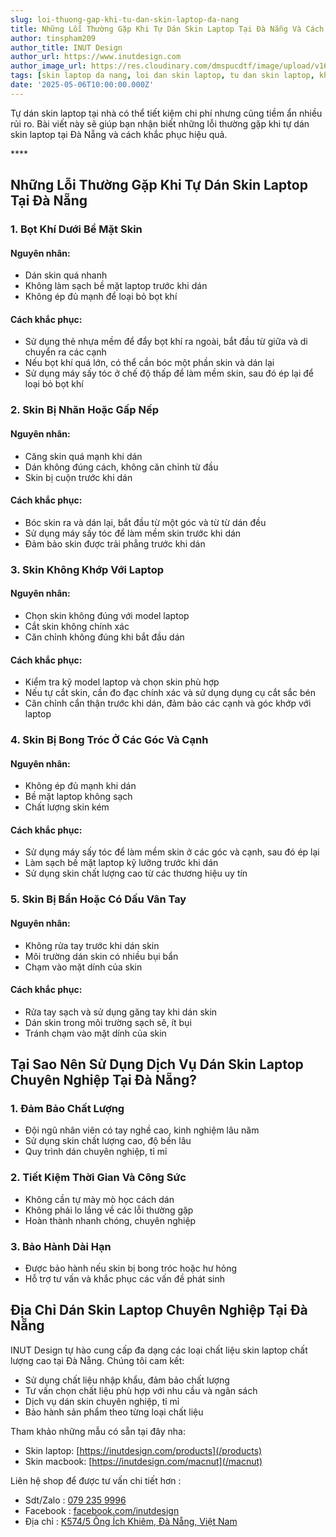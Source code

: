 ```yaml
---
slug: loi-thuong-gap-khi-tu-dan-skin-laptop-da-nang
title: Những Lỗi Thường Gặp Khi Tự Dán Skin Laptop Tại Đà Nẵng Và Cách Khắc Phục
author: tinspham209
author_title: INUT Design
author_url: https://www.inutdesign.com
author_image_url: https://res.cloudinary.com/dmspucdtf/image/upload/v1663647671/inut/292635797_197003529328579_4330060878795101093_n_bjzhby.jpg
tags: [skin laptop da nang, loi dan skin laptop, tu dan skin laptop, khac phuc loi dan skin]
date: '2025-05-06T10:00:00.000Z'
---
```


Tự dán skin laptop tại nhà có thể tiết kiệm chi phí nhưng cũng tiềm ẩn nhiều rủi ro. Bài viết này sẽ giúp bạn nhận biết những lỗi thường gặp khi tự dán skin laptop tại Đà Nẵng và cách khắc phục hiệu quả.

<!-- truncate-->****

<!-- ## Table of contents -->

## Những Lỗi Thường Gặp Khi Tự Dán Skin Laptop Tại Đà Nẵng

### 1. Bọt Khí Dưới Bề Mặt Skin

#### Nguyên nhân:
- Dán skin quá nhanh
- Không làm sạch bề mặt laptop trước khi dán
- Không ép đủ mạnh để loại bỏ bọt khí

#### Cách khắc phục:
- Sử dụng thẻ nhựa mềm để đẩy bọt khí ra ngoài, bắt đầu từ giữa và di chuyển ra các cạnh
- Nếu bọt khí quá lớn, có thể cần bóc một phần skin và dán lại
- Sử dụng máy sấy tóc ở chế độ thấp để làm mềm skin, sau đó ép lại để loại bỏ bọt khí

### 2. Skin Bị Nhăn Hoặc Gấp Nếp

#### Nguyên nhân:
- Căng skin quá mạnh khi dán
- Dán không đúng cách, không căn chỉnh từ đầu
- Skin bị cuộn trước khi dán

#### Cách khắc phục:
- Bóc skin ra và dán lại, bắt đầu từ một góc và từ từ dán đều
- Sử dụng máy sấy tóc để làm mềm skin trước khi dán
- Đảm bảo skin được trải phẳng trước khi dán

### 3. Skin Không Khớp Với Laptop

#### Nguyên nhân:
- Chọn skin không đúng với model laptop
- Cắt skin không chính xác
- Căn chỉnh không đúng khi bắt đầu dán

#### Cách khắc phục:
- Kiểm tra kỹ model laptop và chọn skin phù hợp
- Nếu tự cắt skin, cần đo đạc chính xác và sử dụng dụng cụ cắt sắc bén
- Căn chỉnh cẩn thận trước khi dán, đảm bảo các cạnh và góc khớp với laptop

### 4. Skin Bị Bong Tróc Ở Các Góc Và Cạnh

#### Nguyên nhân:
- Không ép đủ mạnh khi dán
- Bề mặt laptop không sạch
- Chất lượng skin kém

#### Cách khắc phục:
- Sử dụng máy sấy tóc để làm mềm skin ở các góc và cạnh, sau đó ép lại
- Làm sạch bề mặt laptop kỹ lưỡng trước khi dán
- Sử dụng skin chất lượng cao từ các thương hiệu uy tín

### 5. Skin Bị Bẩn Hoặc Có Dấu Vân Tay

#### Nguyên nhân:
- Không rửa tay trước khi dán skin
- Môi trường dán skin có nhiều bụi bẩn
- Chạm vào mặt dính của skin

#### Cách khắc phục:
- Rửa tay sạch và sử dụng găng tay khi dán skin
- Dán skin trong môi trường sạch sẽ, ít bụi
- Tránh chạm vào mặt dính của skin

## Tại Sao Nên Sử Dụng Dịch Vụ Dán Skin Laptop Chuyên Nghiệp Tại Đà Nẵng?

### 1. Đảm Bảo Chất Lượng
- Đội ngũ nhân viên có tay nghề cao, kinh nghiệm lâu năm
- Sử dụng skin chất lượng cao, độ bền lâu
- Quy trình dán chuyên nghiệp, tỉ mỉ

### 2. Tiết Kiệm Thời Gian Và Công Sức
- Không cần tự mày mò học cách dán
- Không phải lo lắng về các lỗi thường gặp
- Hoàn thành nhanh chóng, chuyên nghiệp

### 3. Bảo Hành Dài Hạn
- Được bảo hành nếu skin bị bong tróc hoặc hư hỏng
- Hỗ trợ tư vấn và khắc phục các vấn đề phát sinh

## Địa Chỉ Dán Skin Laptop Chuyên Nghiệp Tại Đà Nẵng
INUT Design tự hào cung cấp đa dạng các loại chất liệu skin laptop chất lượng cao tại Đà Nẵng. Chúng tôi cam kết:
- Sử dụng chất liệu nhập khẩu, đảm bảo chất lượng
- Tư vấn chọn chất liệu phù hợp với nhu cầu và ngân sách
- Dịch vụ dán skin chuyên nghiệp, tỉ mỉ
- Bảo hành sản phẩm theo từng loại chất liệu

Tham khảo những mẫu có sẵn tại đây nha:
- Skin laptop: [https://inutdesign.com/products](/products)
- Skin macbook: [https://inutdesign.com/macnut](/macnut)

Liên hệ shop để được tư vấn chi tiết hơn :
- Sdt/Zalo : [079 235 9996](tel:0792359996)
- Facebook : [facebook.com/inutdesign](https://www.facebook.com/inutdesign)
- Địa chỉ : [K574/5 Ông Ích Khiêm, Đà Nẵng, Việt Nam](https://maps.app.goo.gl/dAdKSbnBEvarx6LK8)